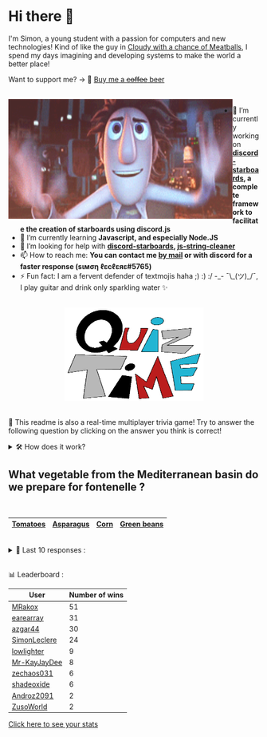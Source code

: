 # Hi there 👋

I'm Simon, a young student with a passion for computers and new technologies!
Kind of like the guy in [Cloudy with a chance of Meatballs](https://www.youtube.com/watch?v=dQw4w9WgXcQ), I spend my days imagining and developing systems to make the world a better place!

Want to support me? -> 🍺 [Buy me a ~~coffee~~ beer](https://www.buymeacoffee.com/SimonLeclere)

<br>

<img width="450" height="240" src="./assets/cloudyWithAChanceOfMeatBalls.gif" align=left>

- 🔭 I’m currently working on **[discord-starboards](https://github.com/SimonLeclere/discord-starboards), a complete framework to facilitate the creation of starboards using discord.js**
- 🌱 I’m currently learning **Javascript, and especially Node.JS**
- 🤔 I’m looking for help with **[discord-starboards](https://github.com/SimonLeclere/discord-starboards), [js-string-cleaner](https://github.com/SimonLeclere/Js-String-Cleaner)**
- 📫 How to reach me: **You can contact me [by mail](mailto:simon-leclere@orange.fr) or with discord for a faster response (sιмση ℓεcℓεяε#5765)**
- ⚡ Fun fact: I am a fervent defender of textmojis haha ;) :) :/ -\_- ¯\\\_(ツ)\_/¯, I play guitar and drink only sparkling water ✨

<br>

<center><img width="280" height="187" src="./assets/quizTime.gif"></center>

<br>

🎲 This readme is also a real-time multiplayer trivia game! Try to answer the following question by clicking on the answer you think is correct!
<details>
  <summary>🛠️ How does it work?</summary>
  Each answer is a link to a pre-filled issue. When you press "Submit new issue", it triggers a Github action workflow that compares your answer with the correct answer, finds a new question and updates the readme.md file. Not bad huh?! This whole process only takes about 20 seconds!
</details>

## What vegetable from the Mediterranean basin do we prepare for fontenelle ?

<br>

| [Tomatoes](https://github.com/SimonLeclere/SimonLeclere/issues/new?title=quiz%7C475%7CTomatoes&body=Just%20click%20'Submit%20new%20issue'.) | [Asparagus](https://github.com/SimonLeclere/SimonLeclere/issues/new?title=quiz%7C475%7CAsparagus&body=Just%20click%20'Submit%20new%20issue'.) | [Corn](https://github.com/SimonLeclere/SimonLeclere/issues/new?title=quiz%7C475%7CCorn&body=Just%20click%20'Submit%20new%20issue'.) | [Green beans](https://github.com/SimonLeclere/SimonLeclere/issues/new?title=quiz%7C475%7CGreen%20beans&body=Just%20click%20'Submit%20new%20issue'.) |
| - | - | - | - | 

<br>

<details>
  <summary>📒 Last 10 responses :</summary>

- **SimonLeclere** answered **Panna cotta** to `Which Italian dessert has a name that can be translated as ` (Good answer)
- **SimonLeclere** answered **test** to `Which French composer and musician left us on January 26, 2019 ?` (Wrong answer)
- **SimonLeclere** answered **Charcuterie** to `What is the main economic activity of the Pyrenean and Alpine frontiers ?` (Wrong answer)
- **SimonLeclere** answered **Christopher Columbus** to `Who brought back the first cactus in Europe (Melocactus) ?` (Good answer)
- **SimonLeclere** answered **90 million** to `What communication budget was associated with the launch of the Bing search engine ?` (Good answer)
- **SimonLeclere** answered **J-P Elkabbach** to `At the end of 2012, which of these television men was under 70 ?` (Wrong answer)
- **SimonLeclere** answered **Roche** to `What very hard matter is mainly ice pack ?` (Wrong answer)
- **SimonLeclere** answered **78 times** to `How many times a second can a hummingbird flap its wings ?` (Good answer)
- **SimonLeclere** answered **Panna cotta** to `Which Italian dessert has a name that can be translated as ` (Good answer)
- **SimonLeclere** answered **She dies** to `What happens when a bee uses its notched sting to sting ?` (Good answer)

</details>

<br>

📊 Leaderboard :

| User | Number of wins |
|-|-|
| [MRakox](https://github.com/MRakox) | 51 |
| [earearray](https://github.com/earearray) | 31 |
| [azgar44](https://github.com/azgar44) | 30 |
| [SimonLeclere](https://github.com/SimonLeclere) | 24 |
| [lowlighter](https://github.com/lowlighter) | 9 |
| [Mr-KayJayDee](https://github.com/Mr-KayJayDee) | 8 |
| [zechaos031](https://github.com/zechaos031) | 6 |
| [shadeoxide](https://github.com/shadeoxide) | 6 |
| [Androz2091](https://github.com/Androz2091) | 2 |
| [ZusoWorld](https://github.com/ZusoWorld) | 2 |

[Click here to see your stats](https://github.com/SimonLeclere/SimonLeclere/issues/new?title=MyStats&body=Just%20click%20%27Submit%20new%20issue%27.)
